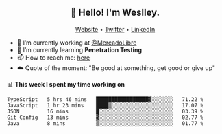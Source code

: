 <h2 align="center">👋 Hello! I'm Weslley.</h2>
<p align="center">
  <a href="http://weslleyneri.com.br">Website</a> •
  <a href="https://twitter.com/Weslley_Neri">Twitter</a> •
  <a href="https://www.linkedin.com/in/weslley-neri-3658908b">LinkedIn</a>
</p>


- 🔭 I’m currently working at [@MercadoLibre](https://github.com/mercadolibre)
- 🌱 I’m currently learning **Penetration Testing**
- 📫 How to reach me: [here](mailto:weslley39@gmail.com)
- ☁️ Quote of the moment: "Be good at something, get good or give up"

📊 **This week I spent my time working on**
<!--START_SECTION:waka-->
```text
TypeScript   5 hrs 46 mins   █████████████████▓░░░░░░░   71.22 % 
JavaScript   1 hr 23 mins    ████▒░░░░░░░░░░░░░░░░░░░░   17.07 % 
JSON         16 mins         █░░░░░░░░░░░░░░░░░░░░░░░░   03.39 % 
Git Config   13 mins         ▓░░░░░░░░░░░░░░░░░░░░░░░░   02.77 % 
Java         8 mins          ▒░░░░░░░░░░░░░░░░░░░░░░░░   01.77 % 
```
<!--END_SECTION:waka-->

<!-- Inspired by https://github.com/gruselhaus/gruselhaus -->